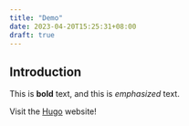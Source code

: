 ```yaml
---
title: "Demo"
date: 2023-04-20T15:25:31+08:00
draft: true
---
```


## Introduction

This is **bold** text, and this is *emphasized* text.

Visit the [Hugo](https://gohugo.io) website!